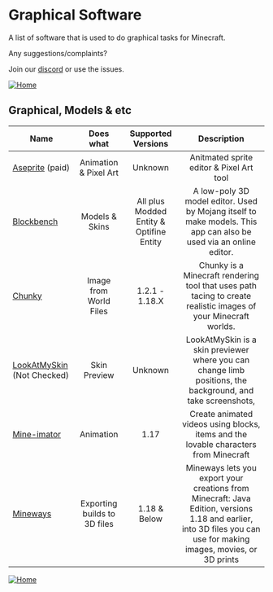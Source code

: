 # Graphical Software

A list of software that is used to do graphical tasks for Minecraft.

Any suggestions/complaints?

Join our [discord](https://discord.gg/8nzHYhVUQS) or use the issues.

[![Home](https://i.imgur.com/zGuelkW.png)](/README.md)

## Graphical, Models & etc

| Name | Does what | Supported Versions | Description |
| --- | :---: | :---: | :---: |
| [Aseprite](https://www.aseprite.org) (paid) | Animation & Pixel Art | Unknown | Anitmated sprite editor & Pixel Art tool |
| [Blockbench](https://www.blockbench.net) | Models & Skins | All plus Modded Entity & Optifine Entity | A low-poly 3D model editor. Used by Mojang itself to make models. This app can also be used via an online editor. |
| [Chunky](https://chunky.llbit.se) | Image from World Files | 1.2.1 - 1.18.X | Chunky is a Minecraft rendering tool that uses path tacing to create realistic images of your Minecraft worlds. |
| [LookAtMySkin](https://www.planetminecraft.com/mod/lookatmyskin-v10---skin-previewer/) (Not Checked)| Skin Preview | Unknown | LookAtMySkin is a skin previewer where you can change limb positions, the background, and take screenshots, |
| [Mine-imator](https://www.mineimator.com) | Animation | 1.17 | Create animated videos using blocks, items and the lovable characters from Minecraft |
| [Mineways](https://www.mineimator.com) | Exporting builds to 3D files | 1.18 & Below | Mineways lets you export your creations from Minecraft: Java Edition, versions 1.18 and earlier, into 3D files you can use for making images, movies, or 3D prints |

[![Home](https://i.imgur.com/zGuelkW.png)](/README.md)
